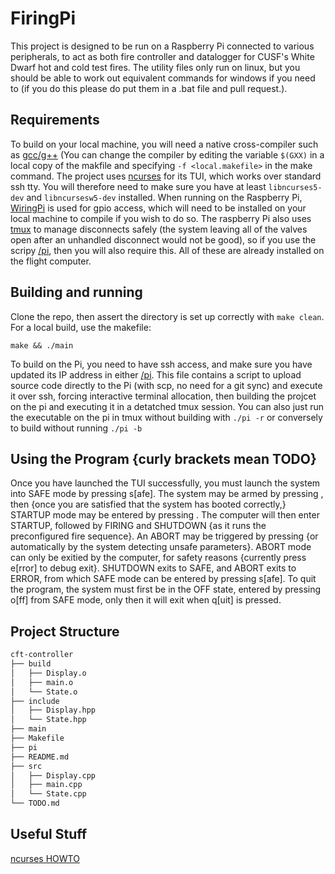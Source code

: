 # FiringPi

This project is designed to be run on a Raspberry Pi connected to various peripherals, to act as both fire controller
and datalogger for CUSF's White Dwarf hot and cold test fires. The utility files only run on linux, but you should be
able to work out equivalent commands for windows if you need to (if you do this please do put them in a .bat file and
pull request.).

## Requirements

To build on your local machine, you will need a native cross-compiler such
as [gcc/g++](https://www.gnu.org/software/gcc/) (You can change the compiler by editing the variable `$(GXX)` in a local
copy of the makfile and specifying `-f <local.makefile>` in the make command. The project
uses [ncurses](https://invisible-island.net/ncurses/announce.html) for its TUI, which works over standard ssh tty. You
will therefore need to make sure you have at least `libncurses5-dev` and `libncursesw5-dev` installed. When running on
the Raspberry Pi, [WiringPi](http://wiringpi.com/) is used for gpio access, which will need to be installed on your
local machine to compile if you wish to do so. The raspberry Pi also uses [tmux](https://linuxhandbook.com/tmux/) to
manage disconnects safely (the system leaving all of the valves open after an unhandled disconnect would not be good),
so if you use the scripy [/pi](/pi), then you will also require this. All of these are already installed on the flight
computer.

## Building and running

Clone the repo, then assert the directory is set up correctly with `make clean`. For a local build, use the makefile:

```console
make && ./main
```

To build on the Pi, you need to have ssh access, and make sure you have updated its IP address in either [/pi](/pi).
This file contains a script to upload source code directly to the Pi (with scp, no need for a git sync) and execute it
over ssh, forcing interactive terminal allocation, then building the projcet on the pi and executing it in a detatched
tmux session. You can also just run the executable on the pi in tmux without building with `./pi -r` or conversely to
build without running `./pi -b`

## Using the Program {curly brackets mean TODO}

Once you have launched the TUI successfully, you must launch the system into SAFE mode by pressing s[afe]. The system
may be armed by pressing <CTRL-A>, then {once you are satisfied that the system has booted correctly,} STARTUP mode may
be entered by pressing <SPACE>. The computer will then enter STARTUP, followed by FIRING and SHUTDOWN {as it runs the
preconfigured fire sequence}. An ABORT may be triggered by pressing <BACKSPACE> {or automatically by the system
detecting unsafe parameters}. ABORT mode can only be exitied by the computer, for safety reasons {currently press
e[rror] to debug exit}. SHUTDOWN exits to SAFE, and ABORT exits to ERROR, from which SAFE mode can be entered by
pressing s[afe]. To quit the program, the system must first be in the OFF state, entered by pressing o[ff] from SAFE
mode, only then it will exit when q[uit] is pressed.

## Project Structure

```markdown
cft-controller
├── build
│   ├── Display.o
│   ├── main.o
│   └── State.o
├── include
│   ├── Display.hpp
│   └── State.hpp
├── main
├── Makefile
├── pi
├── README.md
├── src
│   ├── Display.cpp
│   ├── main.cpp
│   └── State.cpp
└── TODO.md
```

## Useful Stuff

[ncurses HOWTO](https://tldp.org/HOWTO/NCURSES-Programming-HOWTO/)
